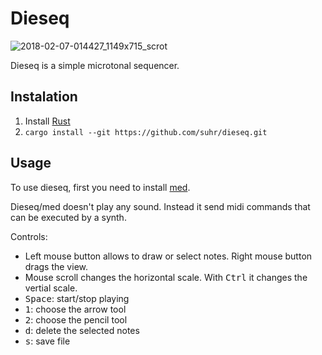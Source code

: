 # Dieseq

![2018-02-07-014427_1149x715_scrot](https://user-images.githubusercontent.com/65870/35888429-7e97491c-0b8f-11e8-9d09-72857b168fd0.png)

Dieseq is a simple microtonal sequencer.

## Instalation

1. Install [Rust](https://www.rust-lang.org/)
2. `cargo install --git https://github.com/suhr/dieseq.git`

## Usage

To use dieseq, first you need to install [med](https://github.com/suhr/med).

Dieseq/med doesn't play any sound. Instead it send midi commands that can be executed by a synth.

Controls:

- Left mouse button allows to draw or select notes. Right mouse button drags the view.
- Mouse scroll changes the horizontal scale. With <kbd>Ctrl</kbd> it changes the vertial scale.
- <kbd>Space</kbd>: start/stop playing
- <kbd>1</kbd>: choose the arrow tool
- <kbd>2</kbd>: choose the pencil tool
- <kbd>d</kbd>: delete the selected notes
- <kbd>s</kbd>: save file
